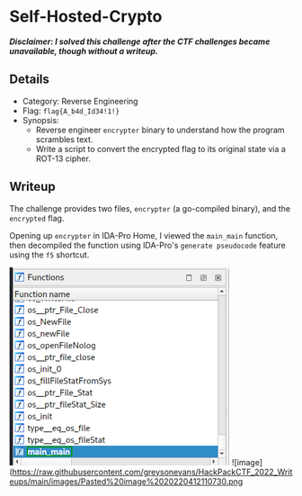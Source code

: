 # Self-Hosted-Crypto
***Disclaimer: I solved this challenge after the CTF challenges became unavailable, though without a writeup.***
## Details
- Category: Reverse Engineering
- Flag: `flag{A_b4d_Id34!1!}`
- Synopsis:
	- Reverse engineer `encrypter` binary to understand how the program scrambles text.
	- Write a script to convert the encrypted flag to its original state via a ROT-13 cipher.
## Writeup
The challenge provides two files, `encrypter` (a go-compiled binary), and the `encrypted` flag.

Opening up `encrypter` in IDA-Pro Home, I viewed the `main_main` function, then decompiled the function using IDA-Pro's `generate pseudocode` feature using the `f5` shortcut.

![image](https://raw.githubusercontent.com/greysonevans/HackPackCTF_2022_Writeups/main/images/Pasted%20image%2020220412110519.png)
![image](https://raw.githubusercontent.com/greysonevans/HackPackCTF_2022_Writeups/main/images/Pasted%20image%2020220412110730.png
